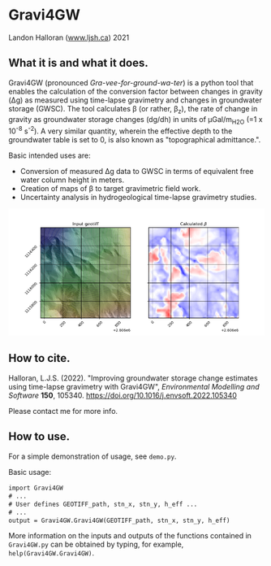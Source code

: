 # Gravi4GW
Landon Halloran (www.ljsh.ca) 2021

## What it is and what it does.
Gravi4GW (pronounced *Gra-vee-for-ground-wa-ter*) is a python tool that enables the calculation of the conversion factor between changes in gravity (&Delta;g) as measured using time-lapse gravimetry and changes in groundwater storage (GWSC). The tool calculates &beta; (or rather, &beta;<sub>z</sub>), the rate of change in gravity as groundwater storage changes (dg/dh) in units of &mu;Gal/m<sub>H2O</sub> (=1 x 10<sup>-8</sup> s<sup>-2</sup>). A very similar quantity, wherein the effective depth to the groundwater table is set to 0, is also known as "topographical admittance.".

Basic intended uses are:
- Conversion of measured &Delta;g data to GWSC in terms of equivalent free water column height in meters.
- Creation of maps of &beta; to target gravimetric field work.
- Uncertainty analysis in hydrogeological time-lapse gravimetry studies.

![](/Output/example_output_fig.png "Example output")

## How to cite.
Halloran, L.J.S. (2022). "Improving groundwater storage change estimates using time-lapse gravimetry with Gravi4GW", *Environmental Modelling and Software* **150**, 105340. https://doi.org/10.1016/j.envsoft.2022.105340

Please contact me for more info.

## How to use. 
For a simple demonstration of usage, see `demo.py`.

Basic usage:
```
import Gravi4GW
# ...
# User defines GEOTIFF_path, stn_x, stn_y, h_eff ...
# ...
output = Gravi4GW.Gravi4GW(GEOTIFF_path, stn_x, stn_y, h_eff)
```

More information on the inputs and outputs of the functions contained in `Gravi4GW.py` can be obtained by typing, for example, `help(Gravi4GW.Gravi4GW)`.
